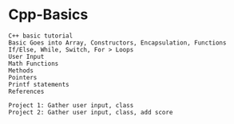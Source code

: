 # Cpp-Basics
    C++ basic tutorial
    Basic Goes into Array, Constructors, Encapsulation, Functions
    If/Else, While, Switch, For > Loops
    User Input
    Math Functions
    Methods
    Pointers
    Printf statements
    References

    Project 1: Gather user input, class
    Project 2: Gather user input, class, add score
